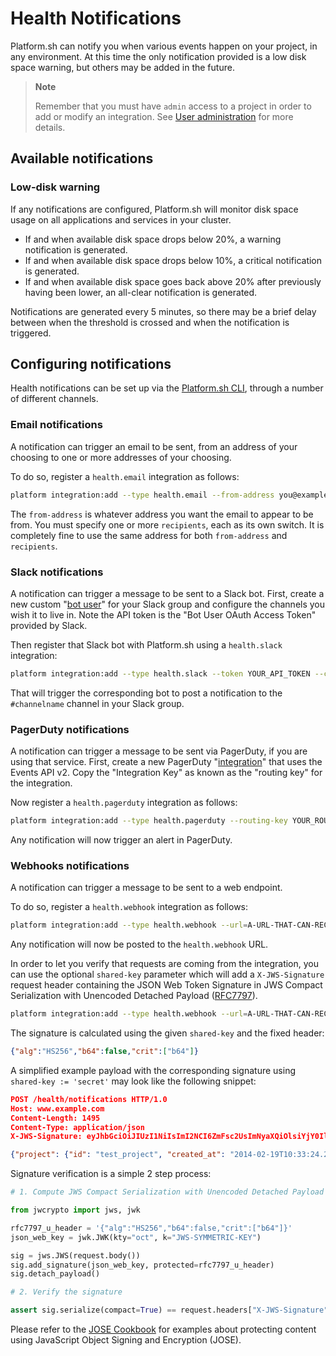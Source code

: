 # Health Notifications

Platform.sh can notify you when various events happen on your project, in any environment.  At this time the only notification provided is a low disk space warning, but others may be added in the future.

> **Note**
>
> Remember that you must have `admin` access to a project in order to add or modify an integration.  See [User administration](/administration/users.md) for more details.

## Available notifications

### Low-disk warning

If any notifications are configured, Platform.sh will monitor disk space usage on all applications and services in your cluster.

* If and when available disk space drops below 20%, a warning notification is generated.
* If and when available disk space drops below 10%, a critical notification is generated.
* If and when available disk space goes back above 20% after previously having been lower, an all-clear notification is generated.

Notifications are generated every 5 minutes, so there may be a brief delay between when the threshold is crossed and when the notification is triggered.

## Configuring notifications

Health notifications can be set up via the [Platform.sh CLI](/gettingstarted/cli.html), through a number of different channels.

### Email notifications

A notification can trigger an email to be sent, from an address of your choosing to one or more addresses of your choosing.

To do so, register a `health.email` integration as follows:

```bash
platform integration:add --type health.email --from-address you@example.com --recipients them@example.com --recipients others@example.com
```

The `from-address` is whatever address you want the email to appear to be from.  You must specify one or more `recipients`, each as its own switch.  It is completely fine to use the same address for both `from-address` and `recipients`.

### Slack notifications

A notification can trigger a message to be sent to a Slack bot.  First, create a new custom "[bot user](https://api.slack.com/bot-users)" for your Slack group and configure the channels you wish it to live in.  Note the API token is the "Bot User OAuth Access Token" provided by Slack.

Then register that Slack bot with Platform.sh using a `health.slack` integration:

```bash
platform integration:add --type health.slack --token YOUR_API_TOKEN --channel '#channelname'
```

That will trigger the corresponding bot to post a notification to the `#channelname` channel in your Slack group.

### PagerDuty notifications

A notification can trigger a message to be sent via PagerDuty, if you are using that service.  First, create a new PagerDuty "[integration](https://support.pagerduty.com/docs/services-and-integrations)" that uses the Events API v2.  Copy the "Integration Key" as known as the "routing key" for the integration.

Now register a `health.pagerduty` integration as follows:


```bash
platform integration:add --type health.pagerduty --routing-key YOUR_ROUTING_KEY
```

Any notification will now trigger an alert in PagerDuty.

### Webhooks notifications

A notification can trigger a message to be sent to a web endpoint.

To do so, register a `health.webhook` integration as follows:

```bash
platform integration:add --type health.webhook --url=A-URL-THAT-CAN-RECEIVE-THE-POSTED-JSON
```

Any notification will now be posted to the `health.webhook` URL.

In order to let you verify that requests are coming from the integration, you can use the optional `shared-key` parameter which will add a `X-JWS-Signature` request header containing the JSON Web Token Signature in JWS Compact Serialization with Unencoded Detached Payload ([RFC7797](https://tools.ietf.org/html/rfc7797)).

```bash
platform integration:add --type health.webhook --url=A-URL-THAT-CAN-RECEIVE-THE-POSTED-JSON --shared-key JWS-SYMMETRIC-KEY
```

The signature is calculated using the given `shared-key` and the fixed header:

```json
{"alg":"HS256","b64":false,"crit":["b64"]}
```

A simplified example payload with the corresponding signature using `shared-key := 'secret'` may look like the following snippet:

```json
POST /health/notifications HTTP/1.0
Host: www.example.com
Content-Length: 1495
Content-Type: application/json
X-JWS-Signature: eyJhbGciOiJIUzI1NiIsImI2NCI6ZmFsc2UsImNyaXQiOlsiYjY0Il19..fYW9qrjShmEArV17Z1kH6yudoXzpBE3PzJXq_OqrIfM

{"project": {"id": "test_project", "created_at": "2014-02-19T10:33:24.220090+00:00", "updated_at": "2019-07-16T23:13:08.714765+00:00", "attributes": {}, "title": "Test project", "description": "Lorem ipsum dolor sit amet, consectetur adipiscing elit", "region": "admin.local.c-g.io", "subscription": {"license_uri": "http://admin.local.c-g.io/_", "plan": "standard", "environments": 10, "storage": 5120, "included_users": 3, "subscription_management_uri": "http://subscription-management", "restricted": true, "suspended": false, "user_licenses": 1}, "repository": {"url": "test_project@git.local.c-g.io/test_project.git", "client_ssh_key": "ssh-rsa AAAAB3NzaC1yc2EAAAADAQABAAABAQDKaBW95l6J3sWZROA4T+pl9Fv4gHUIHtW0R+yqOH/4qzOlWOxUmg5r4V6xHPVmCA+RuXjzmsTy0cJHDVxjxtkjB6g8PXp9G86P9MiZYPWuolpSR/2+ix7mo2zuJEsZQbfGoOaZKQgGvdWNHZusJCy8Ay53CkBMVmlXB+f9Q0U3C1iO/R3EJxdwEBFTx97xzAaBn8hBH1W3SEID/hBlVJiImuGi7CccAtNfyvAaA+VlgSwsX9DDsKFSCHe9q7xckrN0CSp9A/XnA/UyiSiplefjTr0dIb/Xf/aqcML1WomnggopBFk06LkMg31xLiACvlqMArSLd9BP34IanW3oKWjn test_project@platformsh"}, "owner": "alice", "default_domain": null, "status": {"code": "provisioned", "message": "ok"}}, "event": {"time": "2019-07-16T23:13:12.099235+00:00", "origin": {"project": "test_project", "environment": "master-7rqtwti", "service": "mysql", "instance": "0"}, "component": "disk", "subcomponent": "persistent", "severity": "warning", "message": "less than 214.748 MB available", "metrics": {"total:byte": 1073741824, "available:byte": 134217728}}}
```

Signature verification is a simple 2 step process:

```python
# 1. Compute JWS Compact Serialization with Unencoded Detached Payload

from jwcrypto import jws, jwk

rfc7797_u_header = '{"alg":"HS256","b64":false,"crit":["b64"]}'
json_web_key = jwk.JWK(kty="oct", k="JWS-SYMMETRIC-KEY")

sig = jws.JWS(request.body())
sig.add_signature(json_web_key, protected=rfc7797_u_header)
sig.detach_payload()

# 2. Verify the signature

assert sig.serialize(compact=True) == request.headers["X-JWS-Signature"]
```

Please refer to the [JOSE Cookbook](https://github.com/ietf-jose/cookbook) for examples about protecting content using JavaScript Object Signing and Encryption (JOSE).
